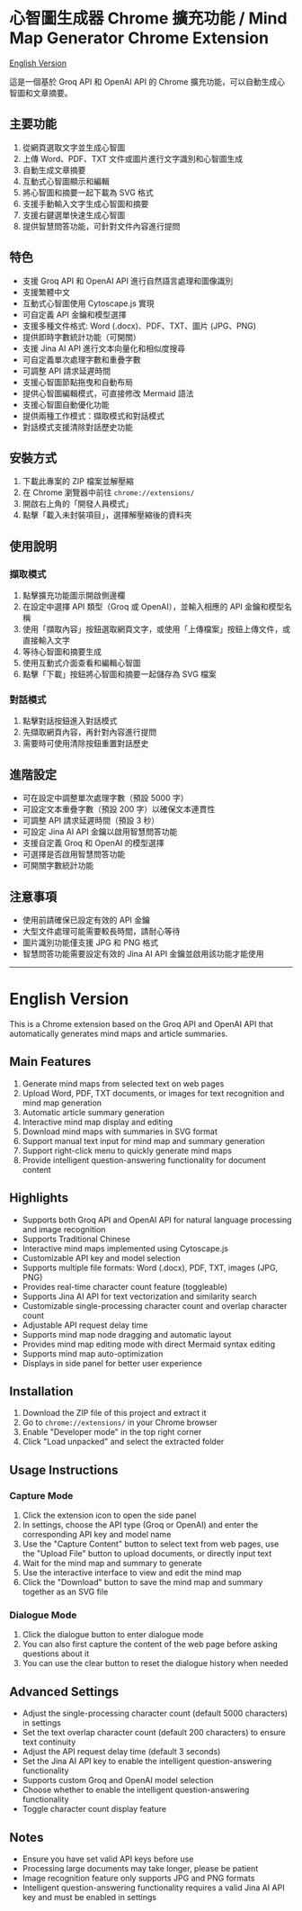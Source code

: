 # 心智圖生成器 Chrome 擴充功能 / Mind Map Generator Chrome Extension

[English Version](#english-version)

這是一個基於 Groq API 和 OpenAI API 的 Chrome 擴充功能，可以自動生成心智圖和文章摘要。

## 主要功能

1. 從網頁選取文字並生成心智圖
2. 上傳 Word、PDF、TXT 文件或圖片進行文字識別和心智圖生成
3. 自動生成文章摘要
4. 互動式心智圖顯示和編輯
5. 將心智圖和摘要一起下載為 SVG 格式
6. 支援手動輸入文字生成心智圖和摘要
7. 支援右鍵選單快速生成心智圖
8. 提供智慧問答功能，可針對文件內容進行提問

## 特色

- 支援 Groq API 和 OpenAI API 進行自然語言處理和圖像識別
- 支援繁體中文
- 互動式心智圖使用 Cytoscape.js 實現
- 可自定義 API 金鑰和模型選擇
- 支援多種文件格式: Word (.docx)、PDF、TXT、圖片 (JPG、PNG)
- 提供即時字數統計功能（可開關）
- 支援 Jina AI API 進行文本向量化和相似度搜尋
- 可自定義單次處理字數和重疊字數
- 可調整 API 請求延遲時間
- 支援心智圖節點拖曳和自動布局
- 提供心智圖編輯模式，可直接修改 Mermaid 語法
- 支援心智圖自動優化功能
- 提供兩種工作模式：擷取模式和對話模式
- 對話模式支援清除對話歷史功能

## 安裝方式

1. 下載此專案的 ZIP 檔案並解壓縮
2. 在 Chrome 瀏覽器中前往 `chrome://extensions/`
3. 開啟右上角的「開發人員模式」
4. 點擊「載入未封裝項目」，選擇解壓縮後的資料夾

## 使用說明

### 擷取模式
1. 點擊擴充功能圖示開啟側邊欄
2. 在設定中選擇 API 類型（Groq 或 OpenAI），並輸入相應的 API 金鑰和模型名稱
3. 使用「擷取內容」按鈕選取網頁文字，或使用「上傳檔案」按鈕上傳文件，或直接輸入文字
4. 等待心智圖和摘要生成
5. 使用互動式介面查看和編輯心智圖
6. 點擊「下載」按鈕將心智圖和摘要一起儲存為 SVG 檔案

### 對話模式
1. 點擊對話按鈕進入對話模式
2. 先擷取網頁內容，再針對內容進行提問
3. 需要時可使用清除按鈕重置對話歷史

## 進階設定

- 可在設定中調整單次處理字數（預設 5000 字）
- 可設定文本重疊字數（預設 200 字）以確保文本連貫性
- 可調整 API 請求延遲時間（預設 3 秒）
- 可設定 Jina AI API 金鑰以啟用智慧問答功能
- 支援自定義 Groq 和 OpenAI 的模型選擇
- 可選擇是否啟用智慧問答功能
- 可開關字數統計功能

## 注意事項

- 使用前請確保已設定有效的 API 金鑰
- 大型文件處理可能需要較長時間，請耐心等待
- 圖片識別功能僅支援 JPG 和 PNG 格式
- 智慧問答功能需要設定有效的 Jina AI API 金鑰並啟用該功能才能使用

---

# English Version

This is a Chrome extension based on the Groq API and OpenAI API that automatically generates mind maps and article summaries.

## Main Features

1. Generate mind maps from selected text on web pages
2. Upload Word, PDF, TXT documents, or images for text recognition and mind map generation
3. Automatic article summary generation
4. Interactive mind map display and editing
5. Download mind maps with summaries in SVG format
6. Support manual text input for mind map and summary generation
7. Support right-click menu to quickly generate mind maps
8. Provide intelligent question-answering functionality for document content

## Highlights

- Supports both Groq API and OpenAI API for natural language processing and image recognition
- Supports Traditional Chinese
- Interactive mind maps implemented using Cytoscape.js
- Customizable API key and model selection
- Supports multiple file formats: Word (.docx), PDF, TXT, images (JPG, PNG)
- Provides real-time character count feature (toggleable)
- Supports Jina AI API for text vectorization and similarity search
- Customizable single-processing character count and overlap character count
- Adjustable API request delay time
- Supports mind map node dragging and automatic layout
- Provides mind map editing mode with direct Mermaid syntax editing
- Supports mind map auto-optimization
- Displays in side panel for better user experience

## Installation

1. Download the ZIP file of this project and extract it
2. Go to `chrome://extensions/` in your Chrome browser
3. Enable "Developer mode" in the top right corner
4. Click "Load unpacked" and select the extracted folder

## Usage Instructions

### Capture Mode
1. Click the extension icon to open the side panel
2. In settings, choose the API type (Groq or OpenAI) and enter the corresponding API key and model name
3. Use the "Capture Content" button to select text from web pages, use the "Upload File" button to upload documents, or directly input text
4. Wait for the mind map and summary to generate
5. Use the interactive interface to view and edit the mind map
6. Click the "Download" button to save the mind map and summary together as an SVG file

### Dialogue Mode
1. Click the dialogue button to enter dialogue mode
2. You can also first capture the content of the web page before asking questions about it
3. You can use the clear button to reset the dialogue history when needed

## Advanced Settings

- Adjust the single-processing character count (default 5000 characters) in settings
- Set the text overlap character count (default 200 characters) to ensure text continuity
- Adjust the API request delay time (default 3 seconds)
- Set the Jina AI API key to enable the intelligent question-answering functionality
- Supports custom Groq and OpenAI model selection
- Choose whether to enable the intelligent question-answering functionality
- Toggle character count display feature

## Notes

- Ensure you have set valid API keys before use
- Processing large documents may take longer, please be patient
- Image recognition feature only supports JPG and PNG formats
- Intelligent question-answering functionality requires a valid Jina AI API key and must be enabled in settings
